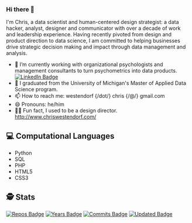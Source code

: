 ### Hi there 👋 

I'm Chris, a data scientist and human-centered design strategist: a data hacker, analyst, designer and communicator with over a decade of work and leadership experience. Having recently pivoted from design and product direction to data science, I am committed to helping businesses drive strategic decision making and impact through data management and analysis.

- 🔭 I’m currently working with organizational psychologists and management consultants to turn psychometrics into data products. [![LinkedIn Badge](https://img.shields.io/badge/LinkedIn-Profile-informational?style=flat&logo=linkedin&logoColor=white&color=0D76A8)](https://www.linkedin.com/in/chriswestendorf/)
- 🌱 I graduated from the University of Michigan's Master of Applied Data Science program.
- 📫 How to reach me: westendorf {/dot/} chris {/@/} gmail.com
- 😄 Pronouns: he/him
- 🧑‍🎨 Fun fact, I used to be a design director. http://www.chriswestendorf.com/

## 💻 Computational Languages
- Python
- SQL
- PHP 
- HTML5 
- CSS3

## 🕵️ Stats
[![Repos Badge](https://badges.pufler.dev/repos/auguryChris)](https://github.com/auguryChris)
[![Years Badge](https://badges.pufler.dev/years/auguryChris)](https://github.com/auguryChris)
[![Commits Badge](https://badges.pufler.dev/commits/monthly/auguryChris)](https://github.com/auguryChris)
[![Updated Badge](https://badges.pufler.dev/updated/auguryChris/auguryChris)](https://github.com/auguryChris)

<!--
**auguryChris/auguryChris** is a ✨ _special_ ✨ repository because its `README.md` (this file) appears on your GitHub profile.

Here are some ideas to get you started:

- 🔭 I’m currently working on ...
- 🌱 I’m currently learning ...
- 👯 I’m looking to collaborate on ...
- 🤔 I’m looking for help with ...
- 💬 Ask me about ...
- 📫 How to reach me: ...
- 😄 Pronouns: ...
- ⚡ Fun fact: ...
-->
